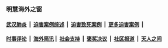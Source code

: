 
### 明慧海外之窗

####  [武汉肺炎](indexes/365.md?t=02181700) &nbsp;|&nbsp;  [迫害案例综述](indexes/328.md?t=02181700) &nbsp;|&nbsp; [迫害致死案例](indexes/277.md?t=02181700)  &nbsp;|&nbsp; [更多迫害案例](indexes/81.md?t=02181700)  &nbsp;|&nbsp; 
####  [时事评论](indexes/19.md?t=02181700) &nbsp;|&nbsp; [海外简讯](indexes/245.md?t=02181700)&nbsp;|&nbsp;  [社会支持](indexes/140.md?t=02181700) &nbsp;|&nbsp; [褒奖决议](indexes/282.md?t=02181700) &nbsp;|&nbsp; [社区报道](indexes/91.md?t=02181700)  &nbsp;|&nbsp; [天人之间](indexes/78.md?t=02181700) 

